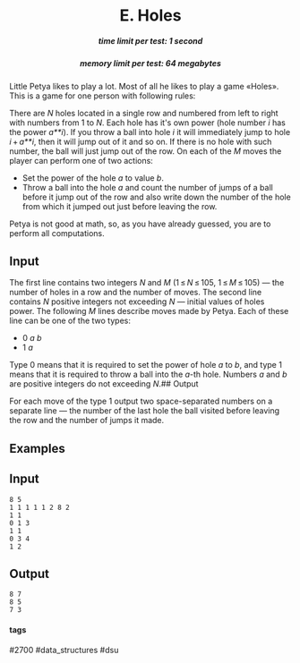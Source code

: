 <h1 style='text-align: center;'> E. Holes</h1>

<h5 style='text-align: center;'>time limit per test: 1 second</h5>
<h5 style='text-align: center;'>memory limit per test: 64 megabytes</h5>

Little Petya likes to play a lot. Most of all he likes to play a game «Holes». This is a game for one person with following rules:

There are *N* holes located in a single row and numbered from left to right with numbers from 1 to *N*. Each hole has it's own power (hole number *i* has the power *a**i*). If you throw a ball into hole *i* it will immediately jump to hole *i* + *a**i*, then it will jump out of it and so on. If there is no hole with such number, the ball will just jump out of the row. On each of the *M* moves the player can perform one of two actions: 

* Set the power of the hole *a* to value *b*.
* Throw a ball into the hole *a* and count the number of jumps of a ball before it jump out of the row and also write down the number of the hole from which it jumped out just before leaving the row.

Petya is not good at math, so, as you have already guessed, you are to perform all computations.

## Input

The first line contains two integers *N* and *M* (1 ≤ *N* ≤ 105, 1 ≤ *M* ≤ 105) — the number of holes in a row and the number of moves. The second line contains *N* positive integers not exceeding *N* — initial values of holes power. The following *M* lines describe moves made by Petya. Each of these line can be one of the two types: 

* 0 *a* *b*
* 1 *a*

 Type 0 means that it is required to set the power of hole *a* to *b*, and type 1 means that it is required to throw a ball into the *a*-th hole. Numbers *a* and *b* are positive integers do not exceeding *N*.## Output

For each move of the type 1 output two space-separated numbers on a separate line — the number of the last hole the ball visited before leaving the row and the number of jumps it made.

## Examples

## Input


```
8 5  
1 1 1 1 1 2 8 2  
1 1  
0 1 3  
1 1  
0 3 4  
1 2  

```
## Output


```
8 7  
8 5  
7 3  

```


#### tags 

#2700 #data_structures #dsu 